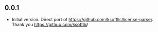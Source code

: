 ## 0.0.1

- Initial version. Direct port of https://github.com/ksoftllc/license-parser. Thank you https://github.com/ksoftllc!
